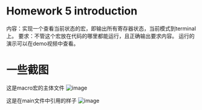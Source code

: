 # Homework 5 introduction
内容：实现一个查看当前状态的宏，即输出所有寄存器状态，当前模式到terminal上。
要求：不管这个宏放在代码的哪里都能运行，且正确输出要求内容。
运行的演示可以在demo视频中查看。

# 一些截图
这是macro宏的主体文件
![image]()


这是在main文件中引用的样子
![image]()
